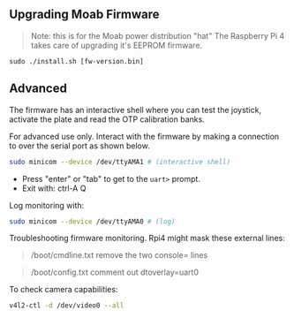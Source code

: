 ## Upgrading Moab Firmware

> Note: this is for the Moab power distribution "hat"
> The Raspberry Pi 4 takes care of upgrading it's EEPROM firmware.

```
sudo ./install.sh [fw-version.bin]
```

## Advanced

The firmware has an interactive shell where you can test the joystick,
activate the plate and read the OTP calibration banks.

For advanced use only. Interact with the firmware by making a connection
to over the serial port as shown below.

```bash
sudo minicom --device /dev/ttyAMA1 # (interactive shell)
```

* Press "enter" or "tab" to get to the `uart>` prompt.
* Exit with: ctrl-A Q

Log monitoring with:

```bash
sudo minicom --device /dev/ttyAMA0 # (log)
```

Troubleshooting firmware monitoring. Rpi4 might mask these external lines:

> /boot/cmdline.txt
remove the two console= lines

> /boot/config.txt
comment out dtoverlay=uart0


To check camera capabilities:

```bash
v4l2-ctl -d /dev/video0 --all

```

